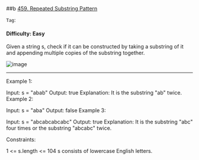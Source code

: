 ##b [459. Repeated Substring Pattern](https://leetcode.com/problems/repeated-substring-pattern/description/)

```Tag```: 

#### Difficulty: Easy

Given a string s, check if it can be constructed by taking a substring of it and appending multiple copies of the substring together.

![image](https://github.com/quananhle/Python/assets/35042430/f3f24956-8359-4b85-ba4d-17a2f40f990e)

---

Example 1:

Input: s = "abab"
Output: true
Explanation: It is the substring "ab" twice.
Example 2:

Input: s = "aba"
Output: false
Example 3:

Input: s = "abcabcabcabc"
Output: true
Explanation: It is the substring "abc" four times or the substring "abcabc" twice.
 

Constraints:

1 <= s.length <= 104
s consists of lowercase English letters.
